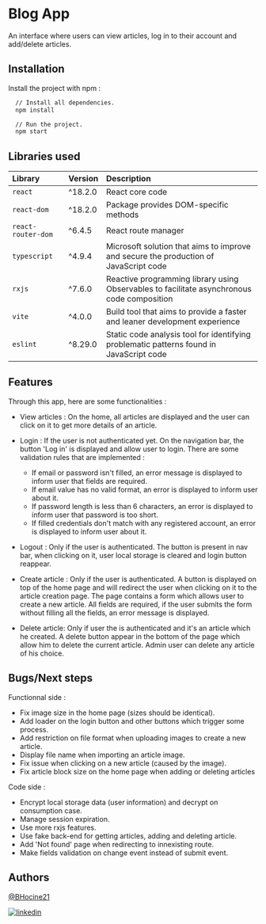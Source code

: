 
# Blog App

An interface where users can view articles, log in to their account and add/delete articles.


## Installation

Install the project with npm :

```bash
  // Install all dependencies.
  npm install

  // Run the project.
  npm start
```

## Libraries used
| Library      | Version | Description                           |
|:-------------|:--------|:--------------------------------------|
| `react`      | ^18.2.0 | React core code                       |
| `react-dom`  | ^18.2.0 | Package provides DOM-specific methods |
| `react-router-dom`  | ^6.4.5 | React route manager |
| `typescript`  | ^4.9.4 | Microsoft solution that aims to improve and secure the production of JavaScript code |
| `rxjs`| ^7.6.0 | Reactive programming library using Observables to facilitate asynchronous code composition |
| `vite`  | ^4.0.0 | Build tool that aims to provide a faster and leaner development experience |
| `eslint`  | ^8.29.0 | Static code analysis tool for identifying problematic patterns found in JavaScript code |



## Features

Through this app, here are some functionalities :
- View articles : On the home, all articles are displayed and the user can click on it to get more details of an article.

- Login : If the user is not authenticated yet. On the navigation bar, the button 'Log in' is displayed and allow user to login. There are some validation rules that are implemented :
  - If email or password isn't filled, an error message is displayed to inform user that fields are required.
  - If email value has no valid format, an error is displayed to inform user about it.
  - If password length is less than 6 characters, an error is displayed to inform user that password is too short.
  - If filled credentials don't match with any registered account, an error is displayed to inform user about it.

- Logout : Only if the user is authenticated. The button is present in nav bar, when clicking on it, user local storage is cleared and login button reappear.

- Create article : Only if the user is authenticated. A button is displayed on top of the home page and will redirect the user when clicking on it to the article creation page. The page contains a form which allows user to create a new article. All fields are required, if the user submits the form without filling all the fields, an error message is displayed.

- Delete article: Only if user the is authenticated and it's an article which he created. A delete button appear in the bottom of the page which allow him to delete the current article. Admin user can delete any article of his choice.

## Bugs/Next steps
Functionnal side :
- Fix image size in the home page (sizes should be identical).
- Add loader on the login button and other buttons which trigger some process.
- Add restriction on file format when uploading images to create a new article.
- Display file name when importing an article image.
- Fix issue when clicking on a new article (caused by the image).
- Fix article block size on the home page when adding or deleting articles

Code side :
- Encrypt local storage data (user information) and decrypt on consumption case.
- Manage session expiration.
- Use more rxjs features.
- Use fake back-end for getting articles, adding and deleting article.
- Add 'Not found' page when redirecting to innexisting route.
- Make fields validation on change event instead of submit event.

## Authors

[@BHocine21](https://www.github.com/octokatherine)

[![linkedin](https://img.shields.io/badge/linkedin-0A66C2?style=for-the-badge&logo=linkedin&logoColor=white)](https://www.linkedin.com/in/hocine-bouhlala-407025132/)

